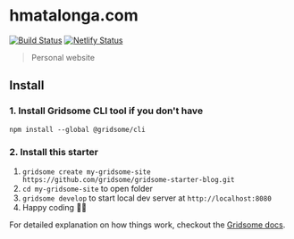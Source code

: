 # hmatalonga.com

[![Build Status](https://travis-ci.org/hmatalonga/blog.svg?branch=master)](https://travis-ci.org/hmatalonga/blog)
[![Netlify Status](https://api.netlify.com/api/v1/badges/95b3d916-c247-40ea-b52a-fe3d2169991c/deploy-status)](https://app.netlify.com/sites/nostalgic-meitner-6578e6/deploys)


> Personal website

## Install

### 1. Install Gridsome CLI tool if you don't have

`npm install --global @gridsome/cli`

### 2. Install this starter

1. `gridsome create my-gridsome-site https://github.com/gridsome/gridsome-starter-blog.git`
2. `cd my-gridsome-site` to open folder
3. `gridsome develop` to start local dev server at `http://localhost:8080`
4. Happy coding 🎉🙌

For detailed explanation on how things work, checkout the [Gridsome docs](https://gridsome.org/docs/).